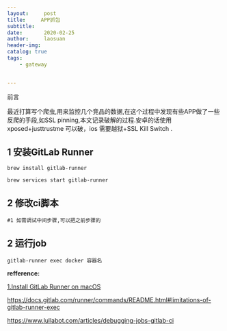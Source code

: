 ```yaml
---
layout:     post
title:     APP抓包
subtitle:   
date:       2020-02-25
author:     laosuan
header-img: 
catalog: true
tags:
    - gateway


---
```


前言

最近打算写个爬虫,用来监控几个竞品的数据,在这个过程中发现有些APP做了一些反爬的手段,如SSL pinning,本文记录破解的过程.安卓的话使用 xposed+justtrustme 可以破，ios 需要越狱+SSL Kill Switch .



## 1 安装GitLab Runner

```
brew install gitlab-runner

brew services start gitlab-runner
```





## 2 修改ci脚本

```
#1 如需调试中间步骤,可以把之前步骤的
```





## 2 运行job

```
gitlab-runner exec docker 容器名
```









**refference:**

[1.Install GitLab Runner on macOS](https://docs.gitlab.com/runner/install/osx.html)

https://docs.gitlab.com/runner/commands/README.html#limitations-of-gitlab-runner-exec

https://www.lullabot.com/articles/debugging-jobs-gitlab-ci